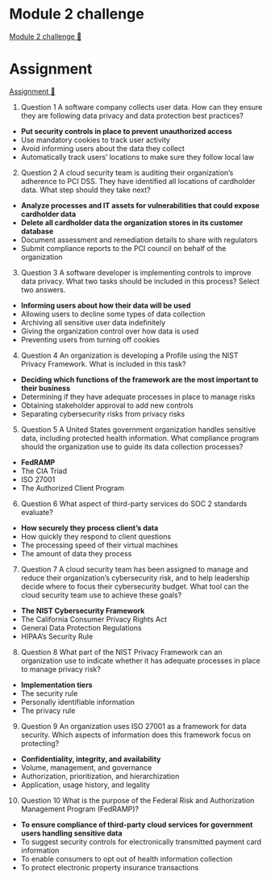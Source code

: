 # Module 2 challenge

[Module 2 challenge &#128279;](https://www.coursera.org/learn/strategies-for-cloud-security-risk-management/assignment-submission/h50n3/module-2-challenge)

# Assignment

[Assignment 🔗](https://www.coursera.org/learn/strategies-for-cloud-security-risk-management/assignment-submission/h50n3/module-2-challenge/attempt)

1. Question 1
   A software company collects user data. How can they ensure they are following data privacy and data protection best practices?

- **Put security controls in place to prevent unauthorized access**
- Use mandatory cookies to track user activity
- Avoid informing users about the data they collect
- Automatically track users’ locations to make sure they follow local law

2. Question 2
   A cloud security team is auditing their organization’s adherence to PCI DSS. They have identified all locations of cardholder data. What step should they take next?

- **Analyze processes and IT assets for vulnerabilities that could expose cardholder data**
- **Delete all cardholder data the organization stores in its customer database**
- Document assessment and remediation details to share with regulators
- Submit compliance reports to the PCI council on behalf of the organization

3. Question 3
   A software developer is implementing controls to improve data privacy. What two tasks should be included in this process? Select two answers.

- **Informing users about how their data will be used**
- Allowing users to decline some types of data collection
- Archiving all sensitive user data indefinitely
- Giving the organization control over how data is used
- Preventing users from turning off cookies

4. Question 4
   An organization is developing a Profile using the NIST Privacy Framework. What is included in this task?

- **Deciding which functions of the framework are the most important to their business**
- Determining if they have adequate processes in place to manage risks
- Obtaining stakeholder approval to add new controls
- Separating cybersecurity risks from privacy risks

5. Question 5
   A United States government organization handles sensitive data, including protected health information. What compliance program should the organization use to guide its data collection processes?

- **FedRAMP**
- The CIA Triad
- ISO 27001
- The Authorized Client Program

6. Question 6
   What aspect of third-party services do SOC 2 standards evaluate?

- **How securely they process client’s data**
- How quickly they respond to client questions
- The processing speed of their virtual machines
- The amount of data they process

7. Question 7
   A cloud security team has been assigned to manage and reduce their organization’s cybersecurity risk, and to help leadership decide where to focus their cybersecurity budget. What tool can the cloud security team use to achieve these goals?

- **The NIST Cybersecurity Framework**
- The California Consumer Privacy Rights Act
- General Data Protection Regulations
- HIPAA’s Security Rule

8. Question 8
   What part of the NIST Privacy Framework can an organization use to indicate whether it has adequate processes in place to manage privacy risk?

- **Implementation tiers**
- The security rule
- Personally identifiable information
- The privacy rule

9. Question 9
   An organization uses ISO 27001 as a framework for data security. Which aspects of information does this framework focus on protecting?

- **Confidentiality, integrity, and availability**
- Volume, management, and governance
- Authorization, prioritization, and hierarchization
- Application, usage history, and legality

10. Question 10
    What is the purpose of the Federal Risk and Authorization Management Program (FedRAMP)?

- **To ensure compliance of third-party cloud services for government users handling sensitive data**
- To suggest security controls for electronically transmitted payment card information
- To enable consumers to opt out of health information collection
- To protect electronic property insurance transactions
